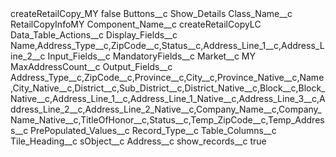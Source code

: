 <?xml version="1.0" encoding="UTF-8"?>
<CustomMetadata xmlns="http://soap.sforce.com/2006/04/metadata" xmlns:xsi="http://www.w3.org/2001/XMLSchema-instance" xmlns:xsd="http://www.w3.org/2001/XMLSchema">
    <label>createRetailCopy_MY</label>
    <protected>false</protected>
    <values>
        <field>Buttons__c</field>
        <value xsi:type="xsd:string">Show_Details</value>
    </values>
    <values>
        <field>Class_Name__c</field>
        <value xsi:type="xsd:string">RetailCopyInfoMY</value>
    </values>
    <values>
        <field>Component_Name__c</field>
        <value xsi:type="xsd:string">createRetailCopyLC</value>
    </values>
    <values>
        <field>Data_Table_Actions__c</field>
        <value xsi:nil="true"/>
    </values>
    <values>
        <field>Display_Fields__c</field>
        <value xsi:type="xsd:string">Name,Address_Type__c,ZipCode__c,Status__c,Address_Line_1__c,Address_Line_2__c</value>
    </values>
    <values>
        <field>Input_Fields__c</field>
        <value xsi:nil="true"/>
    </values>
    <values>
        <field>MandatoryFields__c</field>
        <value xsi:nil="true"/>
    </values>
    <values>
        <field>Market__c</field>
        <value xsi:type="xsd:string">MY</value>
    </values>
    <values>
        <field>MaxAddressCount__c</field>
        <value xsi:nil="true"/>
    </values>
    <values>
        <field>Output_Fields__c</field>
        <value xsi:type="xsd:string">Address_Type__c,ZipCode__c,Province__c,City__c,Province_Native__c,Name,City_Native__c,District__c,Sub_District__c,District_Native__c,Block__c,Block_Native__c,Address_Line_1__c,Address_Line_1_Native__c,Address_Line_3__c,Address_Line_2__c,Address_Line_2_Native__c,Company_Name__c,Company_Name_Native__c,TitleOfHonor__c,Status__c,Temp_ZipCode__c,Temp_Address__c</value>
    </values>
    <values>
        <field>PrePopulated_Values__c</field>
        <value xsi:nil="true"/>
    </values>
    <values>
        <field>Record_Type__c</field>
        <value xsi:nil="true"/>
    </values>
    <values>
        <field>Table_Columns__c</field>
        <value xsi:nil="true"/>
    </values>
    <values>
        <field>Tile_Heading__c</field>
        <value xsi:nil="true"/>
    </values>
    <values>
        <field>sObject__c</field>
        <value xsi:type="xsd:string">Address__c</value>
    </values>
    <values>
        <field>show_records__c</field>
        <value xsi:type="xsd:boolean">true</value>
    </values>
</CustomMetadata>
